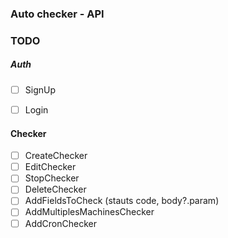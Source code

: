 ### Auto checker - API


### TODO

##### Auth

 - [ ] SignUp
 - [ ] Login


#### Checker

 - [ ] CreateChecker
 - [ ] EditChecker
 - [ ] StopChecker
 - [ ] DeleteChecker
 - [ ] AddFieldsToCheck (stauts code, body?.param)
 - [ ] AddMultiplesMachinesChecker
 - [ ] AddCronChecker
